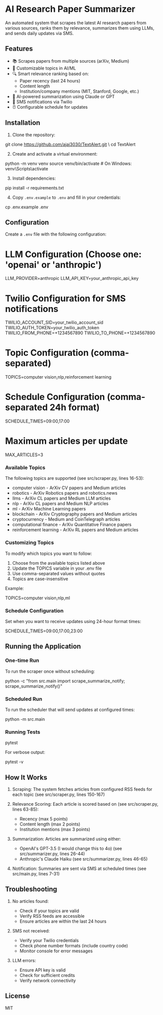 # AI Research Paper Summarizer

An automated system that scrapes the latest AI research papers from various sources, ranks them by relevance, summarizes them using LLMs, and sends daily updates via SMS.

## Features

- 📚 Scrapes papers from multiple sources (arXiv, Medium)
- 🎯 Customizable topics in AI/ML 
- 🔍 Smart relevance ranking based on:
  - Paper recency (last 24 hours)
  - Content length
  - Institution/company mentions (MIT, Stanford, Google, etc.)
- 🤖 AI-powered summarization using Claude or GPT
- 📱 SMS notifications via Twilio
- ⏰ Configurable schedule for updates

## Installation

1. Clone the repository:

git clone https://github.com/ajaj3030/TextAlert.git \\
cd TextAlert

2. Create and activate a virtual environment:

python -m venv venv
source venv/bin/activate  # On Windows: venv\Scripts\activate

3. Install dependencies:

pip install -r requirements.txt

4. Copy `.env.example` to `.env` and fill in your credentials:

cp .env.example .env

## Configuration

Create a `.env` file with the following configuration:

# LLM Configuration (Choose one: 'openai' or 'anthropic')
LLM_PROVIDER=anthropic
LLM_API_KEY=your_anthropic_api_key

# Twilio Configuration for SMS notifications
TWILIO_ACCOUNT_SID=your_twilio_account_sid
TWILIO_AUTH_TOKEN=your_twilio_auth_token
TWILIO_FROM_PHONE=+1234567890
TWILIO_TO_PHONE=+1234567890

# Topic Configuration (comma-separated)
TOPICS=computer vision,nlp,reinforcement learning

# Schedule Configuration (comma-separated 24h format)
SCHEDULE_TIMES=09:00,17:00

# Maximum articles per update
MAX_ARTICLES=3

### Available Topics

The following topics are supported (see src/scraper.py, lines 16-53):

- computer vision - ArXiv CV papers and Medium articles
- robotics - ArXiv Robotics papers and robotics.news
- llms - ArXiv CL papers and Medium LLM articles
- nlp - ArXiv CL papers and Medium NLP articles
- ml - ArXiv Machine Learning papers
- blockchain - ArXiv Cryptography papers and Medium articles
- cryptocurrency - Medium and CoinTelegraph articles
- computational finance - ArXiv Quantitative Finance papers
- reinforcement learning - ArXiv RL papers and Medium articles

### Customizing Topics

To modify which topics you want to follow:

1. Choose from the available topics listed above
2. Update the TOPICS variable in your .env file
3. Use comma-separated values without quotes
4. Topics are case-insensitive

Example:

TOPICS=computer vision,nlp,ml

### Schedule Configuration

Set when you want to receive updates using 24-hour format times:

SCHEDULE_TIMES=09:00,17:00,23:00

## Running the Application

### One-time Run
To run the scraper once without scheduling:

python -c "from src.main import scrape_summarize_notify; scrape_summarize_notify()"

### Scheduled Run
To run the scheduler that will send updates at configured times:

python -m src.main

### Running Tests

pytest

For verbose output:

pytest -v

## How It Works

1. Scraping: The system fetches articles from configured RSS feeds for each topic (see src/scraper.py, lines 150-167)

2. Relevance Scoring: Each article is scored based on (see src/scraper.py, lines 63-85):
   - Recency (max 5 points)
   - Content length (max 2 points)
   - Institution mentions (max 3 points)

3. Summarization: Articles are summarized using either:
   - OpenAI's GPT-3.5 (I would change this to 4o) (see src/summarizer.py, lines 26-44)
   - Anthropic's Claude Haiku (see src/summarizer.py, lines 46-65)

4. Notification: Summaries are sent via SMS at scheduled times (see src/main.py, lines 7-31)

## Troubleshooting

1. No articles found: 
   - Check if your topics are valid
   - Verify RSS feeds are accessible
   - Ensure articles are within the last 24 hours

2. SMS not received: 
   - Verify your Twilio credentials
   - Check phone number formats (include country code)
   - Monitor console for error messages

3. LLM errors:
   - Ensure API key is valid
   - Check for sufficient credits
   - Verify network connectivity

## License

MIT
